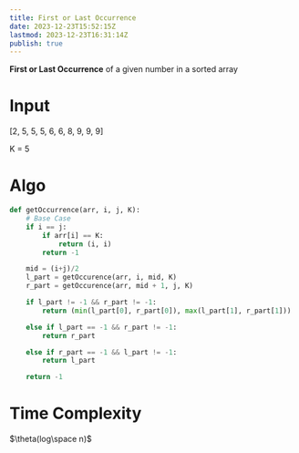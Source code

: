 ```yaml
---
title: First or Last Occurrence
date: 2023-12-23T15:52:15Z
lastmod: 2023-12-23T16:31:14Z
publish: true
---
```


**First or Last Occurrence** of a given number in a sorted array

# Input

[2, 5, 5, 5, 6, 6, 8, 9, 9, 9]

K = 5

# Algo

```python
def getOccurrence(arr, i, j, K):
	# Base Case
	if i == j:
		if arr[i] == K:
			return (i, i)
		return -1

	mid = (i+j)/2
	l_part = getOccurence(arr, i, mid, K)
	r_part = getOccurence(arr, mid + 1, j, K)

	if l_part != -1 && r_part != -1:
		return (min(l_part[0], r_part[0]), max(l_part[1], r_part[1]))

	else if l_part == -1 && r_part != -1:
		return r_part

	else if r_part == -1 && l_part != -1:
		return l_part

	return -1
```

# Time Complexity

$\theta(log\space n)$


